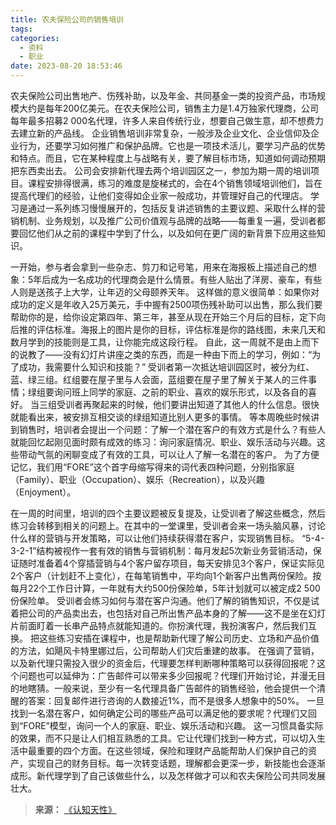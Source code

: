 ```yaml
---
title: 农夫保险公司的销售培训
tags:
categories:
  - 资料
  - 职业
date: 2023-08-20 18:53:46
---
```


农夫保险公司出售地产、伤残补助，以及年金、共同基金一类的投资产品，市场规模大约是每年200亿美元。在农夫保险公司，销售主力是1.4万独家代理商，公司每年最多招募2 000名代理，许多人来自传统行业，想要自己做生意，却不想费力去建立新的产品线。
企业销售培训非常复杂，一般涉及企业文化、企业信仰及企业行为，还要学习如何推广和保护品牌。它也是一项技术活儿，要学习产品的优势和特点。而且，它在某种程度上与战略有关，要了解目标市场，知道如何调动预期把东西卖出去。<!--more-->
公司会安排新代理去两个培训园区之一，参加为期一周的培训项目。课程安排得很满，练习的难度是旋梯式的，会在4个销售领域培训他们，旨在提高代理们的经验，让他们变得如企业家一般成功，并管理好自己的代理店。
学习是通过一系列练习慢慢展开的，包括反复讲述销售的主要议题、采取什么样的营销机制、业务规划，以及推广公司价值观与品牌的战略——每重复一遍，受训者都要回忆他们从之前的课程中学到了什么，以及如何在更广阔的新背景下应用这些知识。

一开始，参与者会拿到一些杂志、剪刀和记号笔，用来在海报板上描述自己的想象：5年后成为一名成功的代理商会是什么情景。有些人贴出了洋房、豪车，有些人则是送孩子上大学，让年迈的父母颐养天年。
这样做的意义很简单：如果你对成功的定义是年收入25万美元，手中握有2500项伤残补助可以出售，那么我们要帮助你的是，给你设定第四年、第三年，甚至从现在开始三个月后的目标，定下向后推的评估标准。海报上的图片是你的目标，评估标准是你的路线图，未来几天和数月学到的技能则是工具，让你能完成这段行程。
自此，这一周就不是由上而下的说教了——没有幻灯片讲座之类的东西，而是一种由下而上的学习，例如：“为了成功，我需要什么知识和技能？”
受训者第一次抵达培训园区时，被分为红、蓝、绿三组。红组要在屋子里与人会面，蓝组要在屋子里了解关于某人的三件事情；绿组要询问班上同学的家庭、之前的职业、喜欢的娱乐形式，以及各自的喜好。
当三组受训者再聚起来的时候，他们要讲出知道了其他人的什么信息。很快就能看出来，被安排互相交谈的绿组知道比别人更多的事情。
等本周晚些时候讲到销售时，培训者会提出一个问题：了解一个潜在客户的有效方式是什么？有些人就能回忆起刚见面时颇有成效的练习：询问家庭情况、职业、娱乐活动与兴趣。这些带动气氛的闲聊变成了有效的工具，可以让人了解一名潜在的客户。
为了方便记忆，我们用“FORE”这个首字母缩写得来的词代表四种问题，分别指家庭（Family）、职业（Occupation）、娱乐（Recreation），以及兴趣（Enjoyment）。

在一周的时间里，培训的四个主要议题被反复提及，让受训者了解这些概念，然后练习会转移到相关的问题上。在其中的一堂课里，受训者会来一场头脑风暴，讨论什么样的营销与开发策略，可以让他们持续获得潜在客户，实现销售目标。
“5-4-3-2-1”结构被视作一套有效的销售与营销机制：每月发起5次新业务营销活动，保证随时准备着4个穿插营销与4个客户留存项目，每天安排见3个客户，保证实际见2个客户（计划赶不上变化），在每笔销售中，平均向1个新客户出售两份保险。按每月22个工作日计算，一年就有大约500份保险单，5年计划就可以被定成2 500份保险单。
受训者会练习如何与潜在客户沟通。他们了解的销售知识，不仅是试着把公司的产品卖出去，也包括对自己所出售产品本身的了解——这不是坐在幻灯片前面盯着一长串产品特点就能知道的。你扮演代理，我扮演客户，然后我们互换。
把这些练习安插在课程中，也是帮助新代理了解公司历史、立场和产品价值的方法，如飓风卡特里娜过后，公司帮助人们灾后重建的故事。
在强调了营销，以及新代理只需投入很少的资金后，代理要怎样判断哪种策略可以获得回报呢？这个问题也可以延伸为：广告邮件可以带来多少回报呢？代理们开始讨论，并漫无目的地瞎猜。一般来说，至少有一名代理具备广告邮件的销售经验，他会提供一个清醒的答案：回复邮件进行咨询的人数接近1%，而不是很多人想象中的50%。
一旦找到一名潜在客户，如何确定公司的哪些产品可以满足他的要求呢？代理们又回到“FORE”模型，询问一个人的家庭、职业、娱乐活动和兴趣。
这一习惯具备实际的效果，而不只是让人们相互熟悉的工具。它让代理们找到一种方式，可以切入生活中最重要的四个方面。在这些领域，保险和理财产品能帮助人们保护自己的资产，实现自己的财务目标。每一次转变话题，理解都会更深一步，新技能也会逐渐成形。新代理学到了自己该做些什么，以及怎样做才可以和农夫保险公司共同发展壮大。

> **来源：**
>[《认知天性》](https://yamaeye.github.io/docs/#/读书/学习/认知天性.md)  
